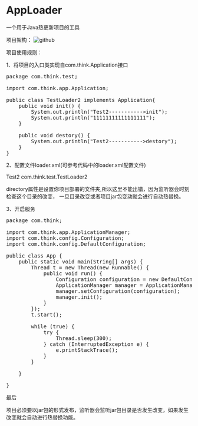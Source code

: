 # AppLoader
一个用于Java热更新项目的工具

项目架构：
![github](https://github.com/veione/AppLoader/blob/master/structure.png "structure")  

项目使用规则：

1、将项目的入口类实现自com.think.Application接口
<pre>
package com.think.test;

import com.think.app.Application;

public class TestLoader2 implements Application{
    public void init() {
        System.out.println("Test2----------->init");
        System.out.println("11111111111111111");
    }

    public void destory() {
        System.out.println("Test2----------->destory");
    }
}
</pre>


2、配置文件loader.xml(可参考代码中的loader.xml配置文件)
<?xml version="1.0" encoding="UTF-8"?>
<apps directory="apps/">
    <app>
        <name>Test2</name>
        <cls>com.think.test.TestLoader2</cls>
    </app>
</apps>

directory属性是设置你项目部署的文件夹,所以这里不能出错，因为监听器会时刻检查这个目录的改变，
一旦目录改变或者项目jar包变动就会进行自动热替换。


3、开启服务
<pre>
package com.think;

import com.think.app.ApplicationManager;
import com.think.config.Configuration;
import com.think.config.DefaultConfiguration;

public class App {
	public static void main(String[] args) {
		Thread t = new Thread(new Runnable() {
            public void run() {
            	Configuration configuration = new DefaultConfiguration("conf/loader.xml");
        		ApplicationManager manager = ApplicationManager.getInstance();
        		manager.setConfiguration(configuration);
        		manager.init();
            }
        });
        t.start();

        while (true) {
            try {
                Thread.sleep(300);
            } catch (InterruptedException e) {
                e.printStackTrace();
            }
        }
		
	}

}
</pre>

最后

项目必须要以jar包的形式发布，监听器会监听jar包目录是否发生改变，如果发生改变就会自动进行热替换功能。

